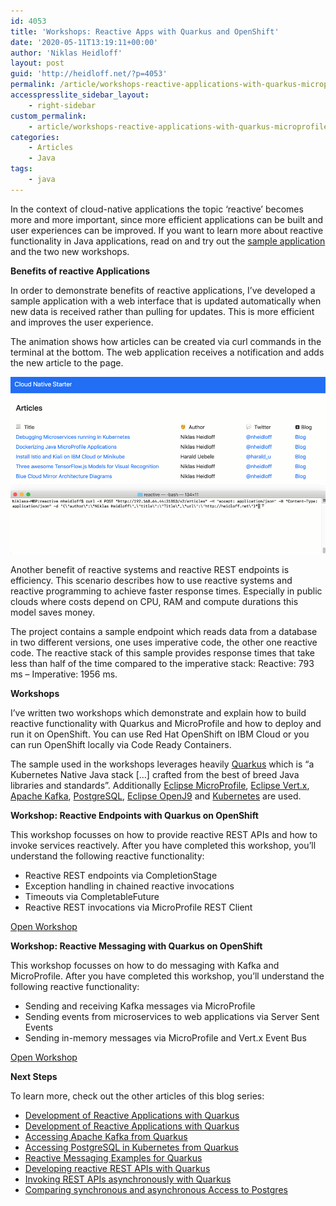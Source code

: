 ```yaml
---
id: 4053
title: 'Workshops: Reactive Apps with Quarkus and OpenShift'
date: '2020-05-11T13:19:11+00:00'
author: 'Niklas Heidloff'
layout: post
guid: 'http://heidloff.net/?p=4053'
permalink: /article/workshops-reactive-applications-with-quarkus-microprofile-openshift/
accesspresslite_sidebar_layout:
    - right-sidebar
custom_permalink:
    - article/workshops-reactive-applications-with-quarkus-microprofile-openshift/
categories:
    - Articles
    - Java
tags:
    - java
---
```


In the context of cloud-native applications the topic ‘reactive’ becomes more and more important, since more efficient applications can be built and user experiences can be improved. If you want to learn more about reactive functionality in Java applications, read on and try out the [sample application](https://github.com/IBM/cloud-native-starter/tree/master/reactive) and the two new workshops.

**Benefits of reactive Applications**

In order to demonstrate benefits of reactive applications, I’ve developed a sample application with a web interface that is updated automatically when new data is received rather than pulling for updates. This is more efficient and improves the user experience.

The animation shows how articles can be created via curl commands in the terminal at the bottom. The web application receives a notification and adds the new article to the page.

![image](/assets/img/2020/01/cns-reactive-demo-1-video-small.gif)

Another benefit of reactive systems and reactive REST endpoints is efficiency. This scenario describes how to use reactive systems and reactive programming to achieve faster response times. Especially in public clouds where costs depend on CPU, RAM and compute durations this model saves money.

The project contains a sample endpoint which reads data from a database in two different versions, one uses imperative code, the other one reactive code. The reactive stack of this sample provides response times that take less than half of the time compared to the imperative stack: Reactive: 793 ms – Imperative: 1956 ms.

**Workshops**

I’ve written two workshops which demonstrate and explain how to build reactive functionality with Quarkus and MicroProfile and how to deploy and run it on OpenShift. You can use Red Hat OpenShift on IBM Cloud or you can run OpenShift locally via Code Ready Containers.

The sample used in the workshops leverages heavily [Quarkus](https://quarkus.io/) which is “a Kubernetes Native Java stack \[…\] crafted from the best of breed Java libraries and standards”. Additionally [Eclipse MicroProfile](https://microprofile.io/), [Eclipse Vert.x](https://vertx.io/), [Apache Kafka](https://kafka.apache.org/), [PostgreSQL](https://www.postgresql.org/), [Eclipse OpenJ9](https://www.eclipse.org/openj9/) and [Kubernetes](https://kubernetes.io/) are used.

**Workshop: Reactive Endpoints with Quarkus on OpenShift**

This workshop focusses on how to provide reactive REST APIs and how to invoke services reactively. After you have completed this workshop, you’ll understand the following reactive functionality:

- Reactive REST endpoints via CompletionStage
- Exception handling in chained reactive invocations
- Timeouts via CompletableFuture
- Reactive REST invocations via MicroProfile REST Client

[Open Workshop](https://github.com/ibm/workshop-quarkus-openshift-reactive-endpoints)

**Workshop: Reactive Messaging with Quarkus on OpenShift**

This workshop focusses on how to do messaging with Kafka and MicroProfile. After you have completed this workshop, you’ll understand the following reactive functionality:

- Sending and receiving Kafka messages via MicroProfile
- Sending events from microservices to web applications via Server Sent Events
- Sending in-memory messages via MicroProfile and Vert.x Event Bus

[Open Workshop](https://github.com/ibm/workshop-quarkus-openshift-reactive-messaging)

**Next Steps**

To learn more, check out the other articles of this blog series:

- [Development of Reactive Applications with Quarkus](http://heidloff.net/article-development-reactive-applications-quarkus/)
- [Development of Reactive Applications with Quarkus](http://heidloff.net/article-development-reactive-applications-quarkus/)
- [Accessing Apache Kafka from Quarkus](http://heidloff.net/article/accessing-apache-kafka-from-quarkus/)
- [Accessing PostgreSQL in Kubernetes from Quarkus](http://heidloff.net/article/accessing-postgresql-from-quarkus/)
- [Reactive Messaging Examples for Quarkus](http://heidloff.net/article/reactive-messaging-examples-quarkus/)
- [Developing reactive REST APIs with Quarkus](http://heidloff.net/article/developing-reactive-rest-apis-with-quarkus/)
- [Invoking REST APIs asynchronously with Quarkus](http://heidloff.net/article/invoking-rest-apis-asynchronously-with-quarkus/)
- [Comparing synchronous and asynchronous Access to Postgres](http://heidloff.net/article/comparing-synchronous-asynchronous-access-postgresql/)